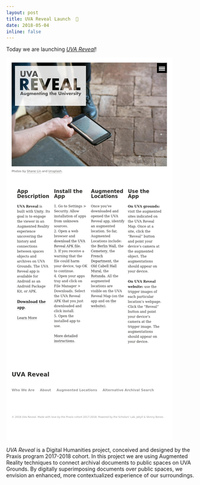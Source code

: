 ```yaml
---
layout: post
title: UVA Reveal Launch  🚀
date: 2018-05-04
inline: false
---
```


Today we are launching [_UVA Reveal_](http://reveal.scholarslab.org/)! 

![Reveal Website Promo Photo](/assets/img/2018/05/reveal-promo.jpg)

_UVA Reveal_ is a Digital Humanities project, conceived and designed by the Praxis program 2017-2018 cohort. In this project we are using Augmented Reality techniques to connect archival documents to public spaces on UVA Grounds. By digitally superimposing documents over public spaces, we envision an enhanced, more contextualized experience of our surroundings.
